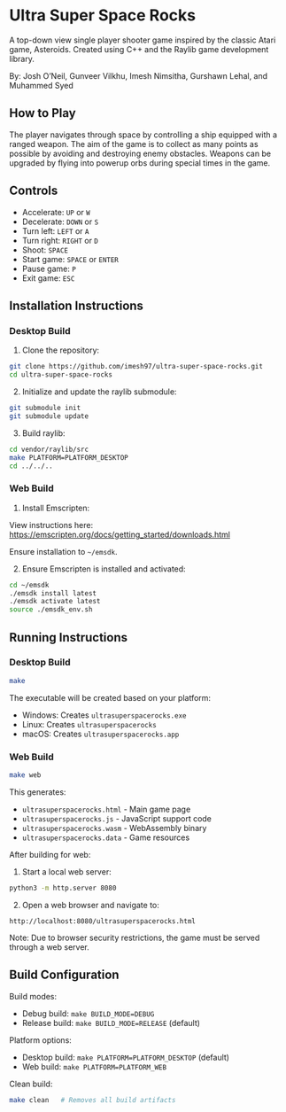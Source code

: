 # Ultra Super Space Rocks

A top-down view single player shooter game inspired by the classic Atari game, Asteroids. Created using C++ and the Raylib game development library.

By: Josh O’Neil, Gunveer Vilkhu, Imesh Nimsitha, Gurshawn Lehal, and Muhammed Syed

## How to Play

The player navigates through space by controlling a ship equipped with a ranged weapon. The aim of the game is to collect as many points as possible by avoiding and destroying enemy obstacles. Weapons can be upgraded by flying into powerup orbs during special times in the game.

## Controls

- Accelerate: `UP` or `W`
- Decelerate: `DOWN` or `S`
- Turn left: `LEFT` or `A`
- Turn right: `RIGHT` or `D`
- Shoot: `SPACE`
- Start game: `SPACE` or `ENTER`
- Pause game: `P`
- Exit game: `ESC`

## Installation Instructions

### Desktop Build

1. Clone the repository:

```bash
git clone https://github.com/imesh97/ultra-super-space-rocks.git
cd ultra-super-space-rocks
```

2. Initialize and update the raylib submodule:

```bash
git submodule init
git submodule update
```

3. Build raylib:

```bash
cd vendor/raylib/src
make PLATFORM=PLATFORM_DESKTOP
cd ../../..
```

### Web Build

1. Install Emscripten:

View instructions here: https://emscripten.org/docs/getting_started/downloads.html

Ensure installation to `~/emsdk`.

2. Ensure Emscripten is installed and activated:

```bash
cd ~/emsdk
./emsdk install latest
./emsdk activate latest
source ./emsdk_env.sh
```

## Running Instructions

### Desktop Build

```bash
make
```

The executable will be created based on your platform:

- Windows: Creates `ultrasuperspacerocks.exe`
- Linux: Creates `ultrasuperspacerocks`
- macOS: Creates `ultrasuperspacerocks.app`

### Web Build

```bash
make web
```

This generates:

- `ultrasuperspacerocks.html` - Main game page
- `ultrasuperspacerocks.js` - JavaScript support code
- `ultrasuperspacerocks.wasm` - WebAssembly binary
- `ultrasuperspacerocks.data` - Game resources

After building for web:

1. Start a local web server:

```bash
python3 -m http.server 8080
```

2. Open a web browser and navigate to:

```
http://localhost:8080/ultrasuperspacerocks.html
```

Note: Due to browser security restrictions, the game must be served through a web server.

## Build Configuration

Build modes:

- Debug build: `make BUILD_MODE=DEBUG`
- Release build: `make BUILD_MODE=RELEASE` (default)

Platform options:

- Desktop build: `make PLATFORM=PLATFORM_DESKTOP` (default)
- Web build: `make PLATFORM=PLATFORM_WEB`

Clean build:

```bash
make clean   # Removes all build artifacts
```
